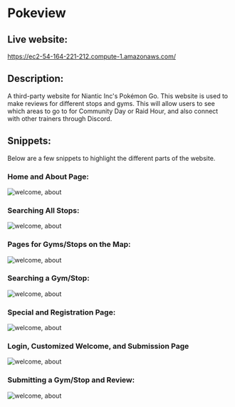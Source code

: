 # Pokeview
## Live website: 
https://ec2-54-164-221-212.compute-1.amazonaws.com/

## Description:
A third-party website for Niantic Inc's Pokémon Go. 
This website is used to make reviews for different stops and gyms. 
This will allow users to see which areas to go to for Community Day 
or Raid Hour, and also connect with other trainers through Discord. 

## Snippets:
Below are a few snippets to highlight the different parts of the website.

### Home and About Page:
![welcome, about](https://github.com/nanonite9/pokeview/blob/master/media/01.GIF)

### Searching All Stops:
![welcome, about](https://github.com/nanonite9/pokeview/blob/master/media/02.GIF)


### Pages for Gyms/Stops on the Map:
![welcome, about](https://github.com/nanonite9/pokeview/blob/master/media/03.GIF)


### Searching a Gym/Stop:
![welcome, about](https://github.com/nanonite9/pokeview/blob/master/media/04.GIF)


### Special and Registration Page:
![welcome, about](https://github.com/nanonite9/pokeview/blob/master/media/05.GIF)


### Login, Customized Welcome, and Submission Page
![welcome, about](https://github.com/nanonite9/pokeview/blob/master/media/06.GIF)


### Submitting a Gym/Stop and Review:
![welcome, about](https://github.com/nanonite9/pokeview/blob/master/media/07.GIF)
